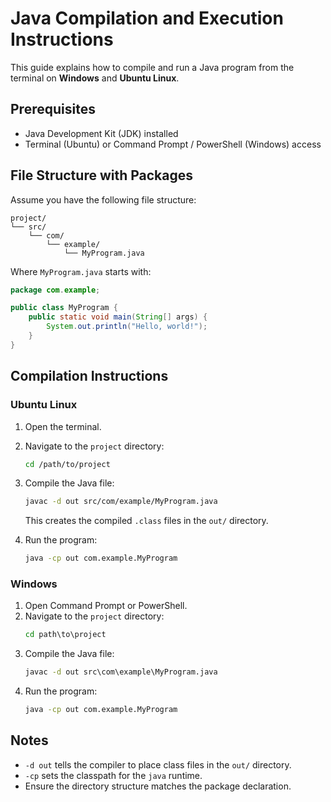 # Java Compilation and Execution Instructions

This guide explains how to compile and run a Java program from the terminal on **Windows** and **Ubuntu Linux**.

## Prerequisites

- Java Development Kit (JDK) installed
- Terminal (Ubuntu) or Command Prompt / PowerShell (Windows) access

## File Structure with Packages

Assume you have the following file structure:

```
project/
└── src/
    └── com/
        └── example/
            └── MyProgram.java
```

Where `MyProgram.java` starts with:

```java
package com.example;

public class MyProgram {
    public static void main(String[] args) {
        System.out.println("Hello, world!");
    }
}
```

## Compilation Instructions

### Ubuntu Linux

1. Open the terminal.
2. Navigate to the `project` directory:
   ```bash
   cd /path/to/project
   ```
3. Compile the Java file:
   ```bash
   javac -d out src/com/example/MyProgram.java
   ```
   This creates the compiled `.class` files in the `out/` directory.

4. Run the program:
   ```bash
   java -cp out com.example.MyProgram
   ```

### Windows

1. Open Command Prompt or PowerShell.
2. Navigate to the `project` directory:
   ```cmd
   cd path\to\project
   ```
3. Compile the Java file:
   ```cmd
   javac -d out src\com\example\MyProgram.java
   ```
4. Run the program:
   ```cmd
   java -cp out com.example.MyProgram
   ```

## Notes

- `-d out` tells the compiler to place class files in the `out/` directory.
- `-cp` sets the classpath for the `java` runtime.
- Ensure the directory structure matches the package declaration.
